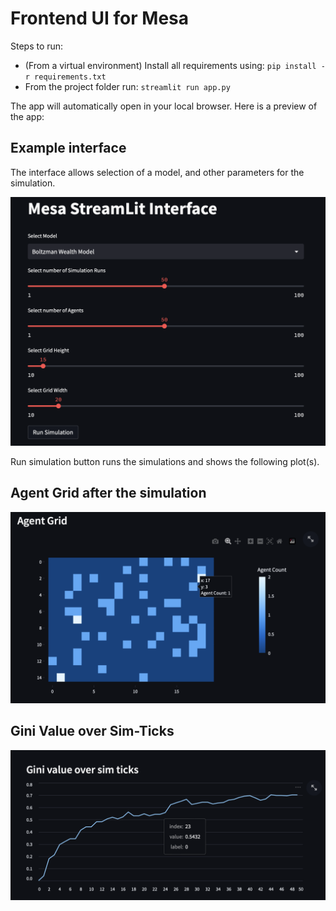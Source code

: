 # Frontend UI for Mesa

Steps to run:

- (From a virtual environment) Install all requirements using: `pip install -r requirements.txt`
- From the project folder run: `streamlit run app.py`

The app will automatically open in your local browser. Here is a preview of the app: 

## Example interface
The interface allows selection of a model, and other parameters for the simulation.

![Main Interface](/data/inteface_boltmann.png?)

Run simulation button runs the simulations and shows the following plot(s).
## Agent Grid after the simulation
![Agent Grid](data/grid.png?raw=true)

## Gini Value over Sim-Ticks
![Agent Grid](data/gini.png?raw=true)

